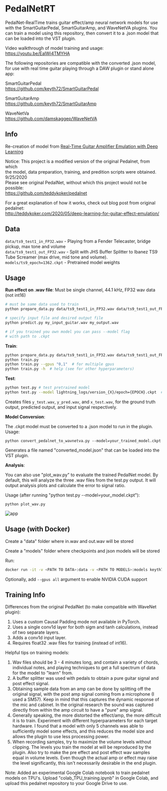 # PedalNetRT

PedalNet-RealTime trains guitar effect/amp neural network models for 
use with the SmartGuitarPedal, SmartGuitarAmp, and WaveNetVA plugins. 
You can train a model using this repository, then convert it to a .json 
model that can be loaded into the VST plugin. 

Video walkthrough of model training and usage:
https://youtu.be/EaIWi4TMYHA

The following repositories are compatible with the converted .json model,
for use with real time guitar playing through a DAW plugin or stand alone app:

SmartGuitarPedal<br>
https://github.com/keyth72/SmartGuitarPedal<br>

SmartGuitarAmp<br>
https://github.com/keyth72/SmartGuitarAmp<br>

WaveNetVa<br>
https://github.com/damskaggep/WaveNetVA

## Info
Re-creation of model from [Real-Time Guitar Amplifier Emulation with Deep
Learning](https://www.mdpi.com/2076-3417/10/3/766/htm)

Notice:
This project is a modified version of the original Pedalnet, from which<br>
the model, data preparation, training, and predition scripts were obtained. 9/25/2020<br>
Please see original PedalNet, without which this project would not be possible:<br>
https://github.com/teddykoker/pedalnet

For a great explanation of how it works, check out blog post from original pedalnet:<br>
http://teddykoker.com/2020/05/deep-learning-for-guitar-effect-emulation/


## Data

`data/ts9_test1_in_FP32.wav` - Playing from a Fender Telecaster, bridge pickup, max tone and volume<br>
`data/ts9_test1_out_FP32.wav` - Split with JHS Buffer Splitter to Ibanez TS9 Tube Screamer 
(max drive, mid tone and volume).<br>
`models/ts9_epoch=1362.ckpt` - Pretrained model weights


## Usage

**Run effect on .wav file**:
Must be single channel, 44.1 kHz, FP32 wav data (not int16)
```bash
# must be same data used to train
python prepare_data.py data/ts9_test1_in_FP32.wav data/ts9_test1_out_FP32.wav 

# specify input file and desired output file
python predict.py my_input_guitar.wav my_output.wav 

# if you trained you own model you can pass --model flag
# with path to .ckpt
```

**Train**:
```bash
python prepare_data.py data/ts9_test1_in_FP32.wav data/ts9_test1_out_FP32.wav  # or use your own!
python train.py 
python train.py --gpus "0,1"  # for multiple gpus
python train.py -h  # help (see for other hyperparameters)
```

**Test**:
```bash
python test.py # test pretrained model
python test.py --model lightning_logs/version_{X}/epoch={EPOCH}.ckpt  # test trained model
```
Creates files `y_test.wav`, `y_pred.wav`, and `x_test.wav`, for the ground truth
output, predicted output, and input signal respectively.


**Model Conversion**:

The .ckpt model must be converted to a .json model to run in the plugin.
Usage:

	python convert_pedalnet_to_wavnetva.py --model=your_trained_model.ckpt

Generates a file named "converted_model.json" that can be loaded into the VST plugin.

**Analysis**:

You can also use "plot_wav.py" to evaluate the trained PedalNet model. By 
default, this will analyze the three .wav files from the test.py output. It 
will output analysis plots and calculate the error to signal ratio. 

Usage (after running "python test.py --model=your_model.ckpt"):

	python plot_wav.py

![app](https://github.com/keyth72/pedalnet/blob/master/figures/example_plot.png)

## Usage (with Docker)

Create a "data" folder where in.wav and out.wav will be stored

Create a "models" folder where checkpoints and json models will be stored

Run:

```sh
docker run -it -v <PATH TO DATA>:data -v <PATH TO MODELS>:models keyth72/pedalnetrt/pedalnetrt
```

Optionally, add `--gpus all` argument to enable NVIDIA CUDA support

## Training Info
Differences from the original PedalNet (to make compatible with WaveNet plugin):
1. Uses a custom Causal Padding mode not available in PyTorch.
2. Uses a single conv1d layer for both sigm and tanh calculations, instead of 
   two separate layers.
3. Adds a conv1d input layer.
4. Requires float32 .wav files for training (instead of int16).

Helpful tips on training models:
1. Wav files should be 3 - 4 minutes long, and contain a variety of
   chords, individual notes, and playing techniques to get a full spectrum
   of data for the model to "learn" from.
2. A buffer splitter was used with pedals to obtain a pure guitar signal
   and post effect signal.
3. Obtaining sample data from an amp can be done by splitting off the original 
   signal, with the post amp signal coming from a microphone (I used a SM57).
   Keep in mind that this captures the dynamic response of the mic and cabinet.
   In the original research the sound was captured directly from within the amp
   circuit to have a "pure" amp signal.
4. Generally speaking, the more distorted the effect/amp, the more difficult it
   is to train. Experiment with different hyperparameters for each target 
   hardware. I found that a model with only 5 channels was able to sufficiently
   model some effects, and this reduces the model size and allows the plugin 
   to use less processing power.
5. When recording samples, try to maximize the volume levels without clipping.
   The levels you train the model at will be reproduced by the plugin. Also try 
   to make the pre effect and post effect wav samples equal in volume levels. 
   Even though the actual amp or effect may raise the level significantly, this isn't 
   necessarily desirable in the end plugin.
   
   
 Note: Added an experimental Google Colab notebook to train pedalnet models on TPU's.
       Upload "colab_TPU_training.ipynb" in Google Colab, and upload this pedalnet
       repository to your Google Drive to use.
